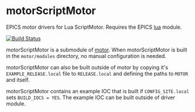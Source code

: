 # motorScriptMotor
EPICS motor drivers for Lua ScriptMotor.  Requires the EPICS [lua](https://github.com/epics-modules/lua) module.

[![Build Status](https://travis-ci.org/epics-motor/motorScriptMotor.png)](https://travis-ci.org/epics-motor/motorScriptMotor)

motorScriptMotor is a submodule of [motor](https://github.com/epics-modules/motor).  When motorScriptMotor is built in the ``motor/modules`` directory, no manual configuration is needed.

motorScriptMotor can also be built outside of motor by copying it's ``EXAMPLE_RELEASE.local`` file to ``RELEASE.local`` and defining the paths to ``MOTOR`` and itself.

motorScriptMotor contains an example IOC that is built if ``CONFIG_SITE.local`` sets ``BUILD_IOCS = YES``.  The example IOC can be built outside of driver module.
